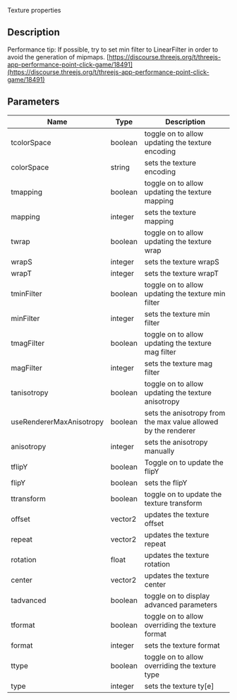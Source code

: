 Texture properties


## Description

Performance tip: If possible, try to set min filter to LinearFilter in order to avoid the generation of mipmaps.
[https://discourse.threejs.org/t/threejs-app-performance-point-click-game/18491](https://discourse.threejs.org/t/threejs-app-performance-point-click-game/18491)

## Parameters

<table>
<thead>
	<tr>
		<th>Name</th>
		<th>Type</th>
		<th>Description</th>
	</tr>
</thead>
<tr>
	<td>tcolorSpace</td>
	<td><div class='bg-emerald-800 px-2 py-px text-white rounded-sm'>boolean</div></td>
	<td>toggle on to allow updating the texture encoding</td>
</tr>
<tr>
	<td>colorSpace</td>
	<td><div class='bg-purple-800 px-2 py-px text-white rounded-sm'>string</div></td>
	<td>sets the texture encoding</td>
</tr>
<tr>
	<td>tmapping</td>
	<td><div class='bg-emerald-800 px-2 py-px text-white rounded-sm'>boolean</div></td>
	<td>toggle on to allow updating the texture mapping</td>
</tr>
<tr>
	<td>mapping</td>
	<td><div class='bg-orange-800 px-2 py-px text-white rounded-sm'>integer</div></td>
	<td>sets the texture mapping</td>
</tr>
<tr>
	<td>twrap</td>
	<td><div class='bg-emerald-800 px-2 py-px text-white rounded-sm'>boolean</div></td>
	<td>toggle on to allow updating the texture wrap</td>
</tr>
<tr>
	<td>wrapS</td>
	<td><div class='bg-orange-800 px-2 py-px text-white rounded-sm'>integer</div></td>
	<td>sets the texture wrapS</td>
</tr>
<tr>
	<td>wrapT</td>
	<td><div class='bg-orange-800 px-2 py-px text-white rounded-sm'>integer</div></td>
	<td>sets the texture wrapT</td>
</tr>
<tr>
	<td>tminFilter</td>
	<td><div class='bg-emerald-800 px-2 py-px text-white rounded-sm'>boolean</div></td>
	<td>toggle on to allow updating the texture min filter</td>
</tr>
<tr>
	<td>minFilter</td>
	<td><div class='bg-orange-800 px-2 py-px text-white rounded-sm'>integer</div></td>
	<td>sets the texture min filter</td>
</tr>
<tr>
	<td>tmagFilter</td>
	<td><div class='bg-emerald-800 px-2 py-px text-white rounded-sm'>boolean</div></td>
	<td>toggle on to allow updating the texture mag filter</td>
</tr>
<tr>
	<td>magFilter</td>
	<td><div class='bg-orange-800 px-2 py-px text-white rounded-sm'>integer</div></td>
	<td>sets the texture mag filter</td>
</tr>
<tr>
	<td>tanisotropy</td>
	<td><div class='bg-emerald-800 px-2 py-px text-white rounded-sm'>boolean</div></td>
	<td>toggle on to allow updating the texture anisotropy</td>
</tr>
<tr>
	<td>useRendererMaxAnisotropy</td>
	<td><div class='bg-emerald-800 px-2 py-px text-white rounded-sm'>boolean</div></td>
	<td>sets the anisotropy from the max value allowed by the renderer</td>
</tr>
<tr>
	<td>anisotropy</td>
	<td><div class='bg-orange-800 px-2 py-px text-white rounded-sm'>integer</div></td>
	<td>sets the anisotropy manually</td>
</tr>
<tr>
	<td>tflipY</td>
	<td><div class='bg-emerald-800 px-2 py-px text-white rounded-sm'>boolean</div></td>
	<td>Toggle on to update the flipY</td>
</tr>
<tr>
	<td>flipY</td>
	<td><div class='bg-emerald-800 px-2 py-px text-white rounded-sm'>boolean</div></td>
	<td>sets the flipY</td>
</tr>
<tr>
	<td>ttransform</td>
	<td><div class='bg-emerald-800 px-2 py-px text-white rounded-sm'>boolean</div></td>
	<td>toggle on to update the texture transform</td>
</tr>
<tr>
	<td>offset</td>
	<td><div class='bg-teal-800 px-2 py-px text-white rounded-sm'>vector2</div></td>
	<td>updates the texture offset</td>
</tr>
<tr>
	<td>repeat</td>
	<td><div class='bg-teal-800 px-2 py-px text-white rounded-sm'>vector2</div></td>
	<td>updates the texture repeat</td>
</tr>
<tr>
	<td>rotation</td>
	<td><div class='bg-yellow-800 px-2 py-px text-white rounded-sm'>float</div></td>
	<td>updates the texture rotation</td>
</tr>
<tr>
	<td>center</td>
	<td><div class='bg-teal-800 px-2 py-px text-white rounded-sm'>vector2</div></td>
	<td>updates the texture center</td>
</tr>
<tr>
	<td>tadvanced</td>
	<td><div class='bg-emerald-800 px-2 py-px text-white rounded-sm'>boolean</div></td>
	<td>toggle on to display advanced parameters</td>
</tr>
<tr>
	<td>tformat</td>
	<td><div class='bg-emerald-800 px-2 py-px text-white rounded-sm'>boolean</div></td>
	<td>toggle on to allow overriding the texture format</td>
</tr>
<tr>
	<td>format</td>
	<td><div class='bg-orange-800 px-2 py-px text-white rounded-sm'>integer</div></td>
	<td>sets the texture format</td>
</tr>
<tr>
	<td>ttype</td>
	<td><div class='bg-emerald-800 px-2 py-px text-white rounded-sm'>boolean</div></td>
	<td>toggle on to allow overriding the texture type</td>
</tr>
<tr>
	<td>type</td>
	<td><div class='bg-orange-800 px-2 py-px text-white rounded-sm'>integer</div></td>
	<td>sets the texture ty[e]</td>
</tr>
</table>